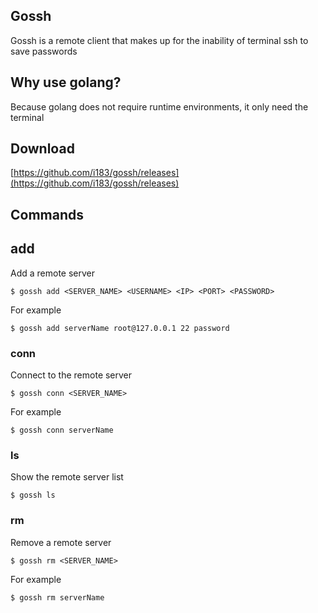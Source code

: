 ## Gossh

Gossh is a remote client that makes up for the inability of terminal ssh to save passwords

## Why use golang?

Because golang does not require runtime environments, it only need the terminal

## Download
[https://github.com/i183/gossh/releases](https://github.com/i183/gossh/releases)

## Commands
## add
Add a remote server
```
$ gossh add <SERVER_NAME> <USERNAME> <IP> <PORT> <PASSWORD>
```
For example
````
$ gossh add serverName root@127.0.0.1 22 password
````

### conn
Connect to the remote  server
```
$ gossh conn <SERVER_NAME>
```
For example
```
$ gossh conn serverName
```

### ls
Show the remote server list
```
$ gossh ls
```

### rm
Remove a remote server
```
$ gossh rm <SERVER_NAME>
```
For example
```
$ gossh rm serverName
```
